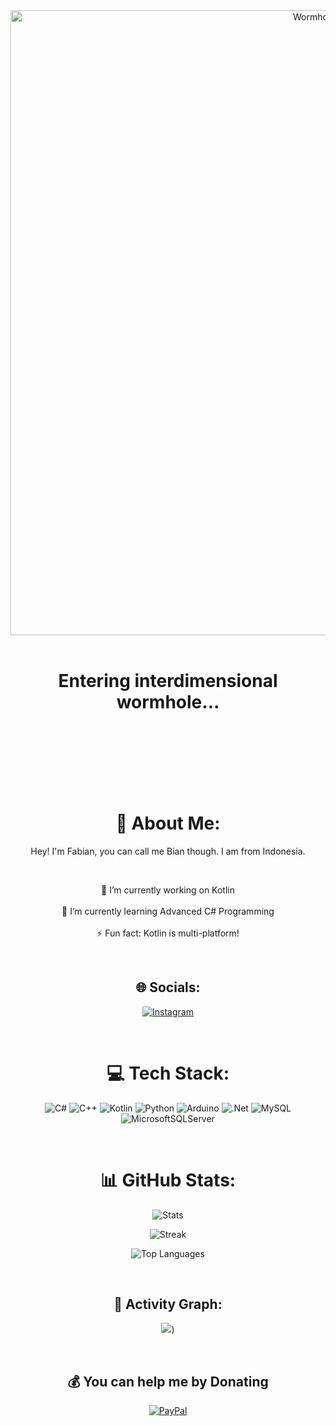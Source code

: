 <div align="center">
  <!-- Image placeholder -->
  <div align="center">
    <img src="wh.gif" alt="Wormhole Image" width="1000"/>
  </div>

  <br/>

  <h1>Entering interdimensional wormhole...</h1>

  <br/>

  <br/>

  <br/>

  <br/>

  <br/>

  <br/>

  # 💫 About Me:
  Hey! I'm Fabian, you can call me Bian though. I am from Indonesia.

  <br/>

  🔭 I’m currently working on Kotlin<br/><br/>
  🌱 I’m currently learning Advanced C# Programming<br/><br/>
  ⚡ Fun fact: Kotlin is multi-platform!

  <br/>

  ## 🌐 Socials:
  [![Instagram](https://img.shields.io/badge/Instagram-%23E4405F.svg?logo=Instagram&logoColor=white)](https://instagram.com/biann25z)

  <br/>

  # 💻 Tech Stack:
  ![C#](https://img.shields.io/badge/c%23-%23239120.svg?style=for-the-badge&logo=csharp&logoColor=white)
  ![C++](https://img.shields.io/badge/c++-%2300599C.svg?style=for-the-badge&logo=c%2B%2B&logoColor=white)
  ![Kotlin](https://img.shields.io/badge/kotlin-%237F52FF.svg?style=for-the-badge&logo=kotlin&logoColor=white)
  ![Python](https://img.shields.io/badge/python-3670A0?style=for-the-badge&logo=python&logoColor=ffdd54)
  ![Arduino](https://img.shields.io/badge/-Arduino-00979D?style=for-the-badge&logo=Arduino&logoColor=white)
  ![.Net](https://img.shields.io/badge/.NET-5C2D91?style=for-the-badge&logo=.net&logoColor=white)
  ![MySQL](https://img.shields.io/badge/mysql-4479A1.svg?style=for-the-badge&logo=mysql&logoColor=white)
  ![MicrosoftSQLServer](https://img.shields.io/badge/Microsoft%20SQL%20Server-CC2927?style=for-the-badge&logo=microsoft%20sql%20server&logoColor=white)

  <br/>

  # 📊 GitHub Stats:
  <div align="center">
  
  ![Stats](https://github-readme-stats.vercel.app/api?username=ByteLintZ&theme=blueberry&show_icons=true&hide_border=true&count_private=true)
  
  ![Streak](https://github-readme-streak-stats.herokuapp.com/?user=ByteLintZ&theme=blueberry&hide_border=true)
  
  ![Top Languages](https://github-readme-stats.vercel.app/api/top-langs/?username=ByteLintZ&theme=blueberry&show_icons=true&hide_border=true&layout=compact)

  <br/>

  ## 🚀 Activity Graph:
  ![](https://raw.githubusercontent.com/ByteLintZ/ByteLintZ/output/github-contribution-grid-snake-dark.svg))

  <br/>

  ## 💰 You can help me by Donating
  [![PayPal](https://img.shields.io/badge/PayPal-00457C?style=for-the-badge&logo=paypal&logoColor=white)](https://paypal.me/Anthemnize)

  <br/>

</div>
